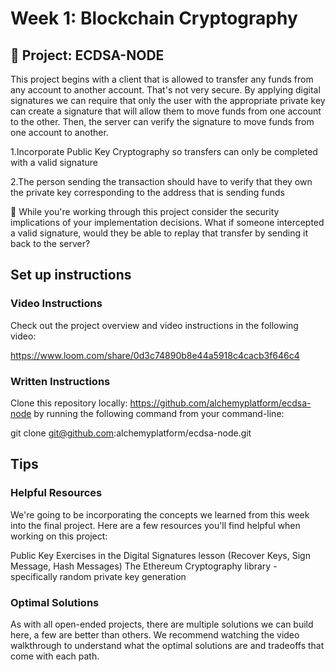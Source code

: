 # Week 1: Blockchain Cryptography 

## 🏁 Project: ECDSA-NODE
This project begins with a client that is allowed to transfer any funds from any account to another account. That's not very secure. By applying digital signatures we can require that only the user with the appropriate private key can create a signature that will allow them to move funds from one account to the other. Then, the server can verify the signature to move funds from one account to another.

1.Incorporate Public Key Cryptography so transfers can only be completed with a valid signature

2.The person sending the transaction should have to verify that they own the private key corresponding to the address that is sending funds

🤔 While you're working through this project consider the security implications of your implementation decisions. What if someone intercepted a valid signature, would they be able to replay that transfer by sending it back to the server?

## Set up instructions

### Video Instructions

Check out the project overview and video instructions in the following video:

https://www.loom.com/share/0d3c74890b8e44a5918c4cacb3f646c4

### Written Instructions

Clone this repository locally: https://github.com/alchemyplatform/ecdsa-node by running the following command from your command-line:

git clone git@github.com:alchemyplatform/ecdsa-node.git

## Tips

### Helpful Resources

We're going to be incorporating the concepts we learned from this week into the final project. Here are a few resources you'll find helpful when working on this project:

Public Key Exercises in the Digital Signatures lesson (Recover Keys, Sign Message, Hash Messages)
The Ethereum Cryptography library - specifically random private key generation

### Optimal Solutions

As with all open-ended projects, there are multiple solutions we can build here, a few are better than others. We recommend watching the video walkthrough to understand what the optimal solutions are and tradeoffs that come with each path.
